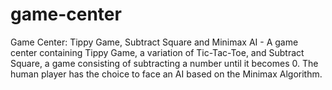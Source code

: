 # game-center
Game Center: Tippy Game, Subtract Square and Minimax AI - A game center containing Tippy Game, a variation of Tic-Tac-Toe,                                     and Subtract Square, a game consisting of subtracting a number until it becomes 0.                                     The human player has the choice to face an AI based on the Minimax Algorithm.
